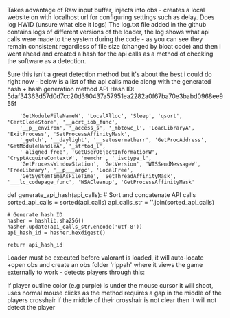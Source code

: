 Takes advantage of Raw input buffer, injects into obs - creates a local website on with localhost url for configuring settings such as delay. Does log HWID (unsure what else it logs) 
The log.txt file added in the github contains logs of different versions of the loader, the log shows what api calls were made to the system during the code - as you can see they remain consistent regardless of file size (changed by bloat code) and then i went ahead and created a hash for the api calls as a method of checking the software as a detection.

Sure this isn't a great detection method but it's about the best i could do right now - below is a list of the api calls made along with the generated hash + hash generation method
API Hash ID: 5daf34363d57d0d7cc20d390437a57951ea2282a0f67ba70e3babd0968ee955f

        'GetModuleFileNameW', 'LocalAlloc', 'Sleep', 'qsort', 'CertCloseStore', '__acrt_iob_func', 
        '__p__environ', '_access_s', '_mbtowc_l', 'LoadLibraryA', 'ExitProcess', 'SetProcessAffinityMask', 
        '_getch', '__daylight', '__setusermatherr', 'GetProcAddress', 'GetModuleHandleA', '_strtod_l', 
        '_aligned_free', 'GetUserObjectInformationW', 'CryptAcquireContextW', 'memchr', '_isctype_l', 
        'GetProcessWindowStation', 'GetVersion', 'WTSSendMessageW', 'FreeLibrary', '__p___argc', 'LocalFree', 
        'GetSystemTimeAsFileTime', 'SetThreadAffinityMask', '___lc_codepage_func', 'WSACleanup', 'GetProcessAffinityMask'


def generate_api_hash(api_calls):
    # Sort and concatenate API calls
    sorted_api_calls = sorted(api_calls)
    api_calls_str = ''.join(sorted_api_calls)

    # Generate hash ID
    hasher = hashlib.sha256()
    hasher.update(api_calls_str.encode('utf-8'))
    api_hash_id = hasher.hexdigest()

    return api_hash_id


Loader must be executed before valorant is loaded, it will auto-locate +open obs and create an obs folder 'rippah' where it views the game externally to work - detects players through this:

If player outline color (e.g purple) is under the mouse cursor it will shoot, uses normal mouse clicks as the method requires a gap in the middle of the players crosshair if the middle of their crosshair is not clear then it will not detect the player 
